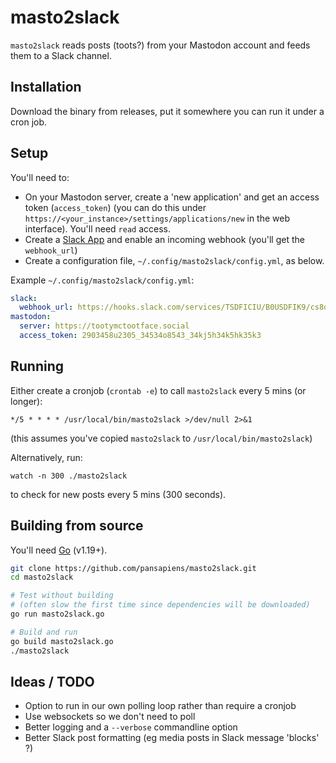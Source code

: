 # masto2slack

`masto2slack` reads posts (toots?) from your Mastodon account and feeds them to a Slack channel.


## Installation

Download the binary from releases, put it somewhere you can run it under a cron job.


## Setup

You'll need to:

- On your Mastodon server, create a 'new application' and get an access token (`access_token`) (you can do this under `https://<your_instance>/settings/applications/new` in the web interface). You'll need `read` access.
- Create a [Slack App](https://api.slack.com/apps?new_app=1) and enable an incoming webhook (you'll get the `webhook_url`)
- Create a configuration file, `~/.config/masto2slack/config.yml`, as below.

Example `~/.config/masto2slack/config.yml`:

```yaml
slack: 
  webhook_url: https://hooks.slack.com/services/TSDFICIU/B0USDFIK9/cs8dyhl3nkj3knfnwnlkfc
mastodon:
  server: https://tootymctootface.social
  access_token: 2903458u2305_34534o8543_34kj5h34k5hk35k3
```

## Running

Either create a cronjob (`crontab -e`) to call `masto2slack` every 5 mins (or longer):

```
*/5 * * * * /usr/local/bin/masto2slack >/dev/null 2>&1
```
(this assumes you've copied `masto2slack` to `/usr/local/bin/masto2slack`)

Alternatively, run:

`watch -n 300 ./masto2slack`

to check for new posts every 5 mins (300 seconds).


## Building from source

You'll need [Go](https://go.dev/dl/) (v1.19+).

```bash
git clone https://github.com/pansapiens/masto2slack.git
cd masto2slack

# Test without building
# (often slow the first time since dependencies will be downloaded)
go run masto2slack.go

# Build and run
go build masto2slack.go
./masto2slack
```

## Ideas / TODO

- Option to run in our own polling loop rather than require a cronjob
- Use websockets so we don't need to poll
- Better logging and a `--verbose` commandline option
- Better Slack post formatting (eg media posts in Slack message 'blocks' ?)